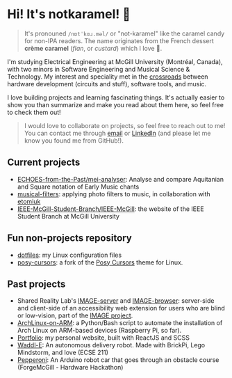# Hi! It's notkaramel! 👋 
> It's pronouned `/nɒtˈkɑɹ.məl/` or "not-karamel" like the caramel candy for non-IPA readers. The name originates from the French dessert **crème caramel** (*flan*, or *custard*) which I love 🍮.

I'm studying Electrical Engineering at McGill University (Montréal, Canada), with two minors in Software Engineering and Musical Science & Technology. My interest and speciality met in the [crossroads](https://youtu.be/kx5TWKPE5sU) between hardware development (circuits and stuff), software tools, and music. 

I love building projects and learning fascinating things. It's actually easier to show you than summarize and make you read about them here, so feel free to check them out!

> I would love to collaborate on projects, so feel free to reach out to me! You can contact me through [email](mailto:antoine.phan@mail.mcgill.ca) or [LinkedIn](https://www.linkedin.com/in/antoinephan/) (and please let me know you found me from GitHub!).

## Current projects
- [ECHOES-from-the-Past/mei-analyser](https://github.com/ECHOES-from-the-Past/mei-analyser): Analyse and compare Aquitanian and Square notation of Early Music chants
- [musical-filters](https://github.com/notkaramel/musical-filters): applying photo filters to music, in collaboration with [etomiuk](https://github.com/etomiuk)
- [IEEE-McGill-Student-Branch/IEEE-McGill](https://github.com/IEEE-McGill-Student-Branch/IEEE-McGill): the website of the IEEE Student Branch at McGill University

## Fun non-projects repository
- [dotfiles](https://github.com/notkaramel/dotfiles): my Linux configuration files
- [posy-cursors](https://github.com/notkaramel/posy-cursors): a fork of the [Posy Cursors](https://youtu.be/YThelfB2fvg) theme for Linux. 

## Past projects
- Shared Reality Lab's [IMAGE-server](https://github.com/Shared-Reality-Lab/IMAGE-server) and [IMAGE-browser](https://github.com/Shared-Reality-Lab/IMAGE-browser): server-side and client-side of an accessibility web extension for users who are blind or low-vision, part of the [IMAGE project](https://image.a11y.mcgill.ca).
- [ArchLinux-on-ARM](https://github.com/notkaramel/ArchLinux-on-ARM): a Python/Bash script to automate the installation of Arch Linux on ARM-based devices (Raspberry Pi, so far).
- [Portfolio](https://github.com/notkaramel/portfolio): my personal website, built with ReactJS and SCSS
- [Waddl-E](https://github.com/notkaramel/Waddl-E): An autonomous delivery robot. Made with BrickPi, Lego Mindstorm, and love (ECSE 211)
- [Pepperoni](https://github.com/notkaramel/Pepperoni): An Arduino robot car that goes through an obstacle course (ForgeMcGill - Hardware Hackathon)